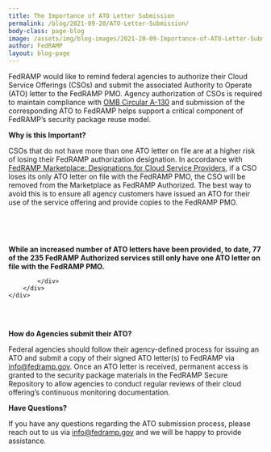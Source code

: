 ```yaml
---
title: The Importance of ATO Letter Submission 
permalink: /blog/2021-09-20/ATO-Letter-Submission/
body-class: page-blog
image: /assets/img/blog-images/2021-20-09-Importance-of-ATO-Letter-Submission.png
author: FedRAMP
layout: blog-page
---
```


FedRAMP would like to remind federal agencies to authorize their Cloud Service Offerings (CSOs) and submit the associated Authority to Operate (ATO) letter to the FedRAMP PMO. Agency authorization of CSOs is required to maintain compliance with [OMB Circular A-130](https://obamawhitehouse.archives.gov/sites/default/files/omb/assets/OMB/circulars/a130/a130revised.pdf) and submission of the corresponding ATO to FedRAMP helps support a critical component of FedRAMP’s security package reuse model. 

**Why is this Important?** 

CSOs that do not have more than one ATO letter on file are at a higher risk of losing their FedRAMP authorization designation. In accordance with [FedRAMP Marketplace: Designations for Cloud Service Providers](https://www.fedramp.gov/assets/resources/documents/FedRAMP_Marketplace_Designations_for_Cloud_Service_Providers.pdf), if a CSO loses its only ATO letter on file with the FedRAMP PMO, the CSO will be removed from the Marketplace as FedRAMP Authorized. The best way to avoid this is to ensure all agency customers have issued an ATO for their use of the service offering and provide copies to the FedRAMP PMO.

<section class="fedramp-page-container lightest-gray-bkg" style="margin-top:30px">
	<div class="grid-container " style="padding: 2rem 0" >
		<div class="full-row grid-row">
			<div class="full-col desktop:grid-col-12">
<p><strong>While an increased number of ATO letters have been provided, to date, 77 of the 235 FedRAMP Authorized services still only have one ATO letter on file with the FedRAMP PMO.</strong>
</p>

			</div>
		</div>
	</div>
</section>



**How do Agencies submit their ATO?**

Federal agencies should follow their agency-defined process for issuing an ATO and submit a copy of their signed ATO letter(s) to FedRAMP via [info@fedramp.gov](mailto:info@fedramp.gov). Once an ATO letter is received, permanent access is granted to the security package materials in the FedRAMP Secure Repository to allow agencies to conduct regular reviews of their cloud offering’s continuous monitoring documentation.

**Have Questions?**

If you have any questions regarding the ATO submission process, please reach out to us via [info@fedramp.gov](mailto:info@fedramp.gov) and we will be happy to provide assistance.

